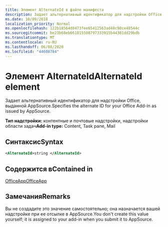 ```yaml
---
title: Элемент AlternateId в файле манифеста
description: Задает альтернативный идентификатор для надстройки Office, выданной AppSource.
ms.date: 10/09/2018
localization_priority: Normal
ms.openlocfilehash: 122b18564d0473fee65412563ad48c98ce48544c
ms.sourcegitcommit: be23b68eb661015508797333915b44381dd29bdb
ms.translationtype: MT
ms.contentlocale: ru-RU
ms.lasthandoff: 06/08/2020
ms.locfileid: "44608784"
---
```

# <a name="alternateid-element"></a><span data-ttu-id="9a4d8-103">Элемент AlternateId</span><span class="sxs-lookup"><span data-stu-id="9a4d8-103">AlternateId element</span></span>

<span data-ttu-id="9a4d8-104">Задает альтернативный идентификатор для надстройки Office, выданной AppSource.</span><span class="sxs-lookup"><span data-stu-id="9a4d8-104">Specifies the alternate ID for your Office Add-in as issued by AppSource.</span></span>

<span data-ttu-id="9a4d8-105">**Тип надстройки:** контентные и почтовые надстройки, надстройки области задач</span><span class="sxs-lookup"><span data-stu-id="9a4d8-105">**Add-in type:** Content, Task pane, Mail</span></span>

## <a name="syntax"></a><span data-ttu-id="9a4d8-106">Синтаксис</span><span class="sxs-lookup"><span data-stu-id="9a4d8-106">Syntax</span></span>

```XML
<AlternateId>string </AlternateId>
```

## <a name="contained-in"></a><span data-ttu-id="9a4d8-107">Содержится в</span><span class="sxs-lookup"><span data-stu-id="9a4d8-107">Contained in</span></span>

[<span data-ttu-id="9a4d8-108">OfficeApp</span><span class="sxs-lookup"><span data-stu-id="9a4d8-108">OfficeApp</span></span>](officeapp.md)

## <a name="remarks"></a><span data-ttu-id="9a4d8-109">Замечания</span><span class="sxs-lookup"><span data-stu-id="9a4d8-109">Remarks</span></span>

<span data-ttu-id="9a4d8-110">Вы не создадите это значение самостоятельно; она назначается вашей надстройке при ее отсылке в AppSource.</span><span class="sxs-lookup"><span data-stu-id="9a4d8-110">You don't create this value yourself; it is assigned to your add-in when you submit it to AppSource.</span></span>

